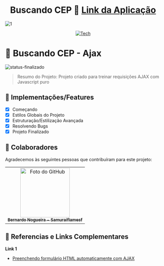 <div align="center">
  
# Buscando CEP 📁 <a href="#">Link da Aplicação</a>

</div>

![1](https://user-images.githubusercontent.com/62897976/220453572-0cc38b9b-4976-4634-b9db-75d749cbde99.png)
<div align="center">
  
[![Tech](https://skillicons.dev/icons?i=html,css,js)](https://skillicons.dev)

</div>

# 📄 Buscando CEP - Ajax

![status-finalizado](https://user-images.githubusercontent.com/62897976/185768561-589083e1-f18f-480b-9709-0ca24acf9c6d.svg)

> Resumo do Projeto: Projeto criado para treinar requisições AJAX com Javascript puro

## 🎯 Implementações/Features

- [x] Começando
- [x] Estilos Globais do Projeto
- [x] Estruturação/Estilização Avançada
- [x] Resolvendo Bugs
- [x] Projeto Finalizado

## 🤝 Colaboradores

Agradecemos às seguintes pessoas que contribuíram para este projeto:

<table>
  <tr>
    <td align="center">
      <a href="https://github.com/Samuraiflamesf">
        <img src="https://avatars.githubusercontent.com/u/62897976?s=400&u=afa8e717adda64a162c125cbbbcdfa187b86348a&v=4" width="160px;" alt="Foto do GitHub"/><br>
          <sub>
          <b>
          Bernardo Nogueira - Samuraiflamesf
          </b>
        </sub>
      </a>
    </td>
  </tr>
</table>

## 📕 Referencias e Links Complementares

**Link 1**

- [Preenchendo formulário HTML automaticamente com AJAX](https://www.alura.com.br/artigos/preenchendo-formulario-html-automaticamente-com-ajax)
